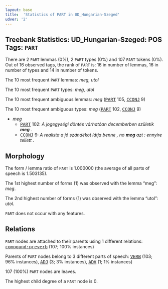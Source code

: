 ```yaml
---
layout: base
title:  'Statistics of PART in UD_Hungarian-Szeged'
udver: '2'
---
```


## Treebank Statistics: UD_Hungarian-Szeged: POS Tags: `PART`

There are 2 `PART` lemmas (0%), 2 `PART` types (0%) and 107 `PART` tokens (0%).
Out of 16 observed tags, the rank of `PART` is: 16 in number of lemmas, 16 in number of types and 14 in number of tokens.

The 10 most frequent `PART` lemmas: <em>meg, utol</em>

The 10 most frequent `PART` types:  <em>meg, utol</em>

The 10 most frequent ambiguous lemmas: <em>meg</em> (<tt><a href="hu_szeged-pos-PART.html">PART</a></tt> 105, <tt><a href="hu_szeged-pos-CCONJ.html">CCONJ</a></tt> 9)

The 10 most frequent ambiguous types:  <em>meg</em> (<tt><a href="hu_szeged-pos-PART.html">PART</a></tt> 102, <tt><a href="hu_szeged-pos-CCONJ.html">CCONJ</a></tt> 9)


* <em>meg</em>
  * <tt><a href="hu_szeged-pos-PART.html">PART</a></tt> 102: <em>A jogegységi döntés várhatóan decemberben születik <b>meg</b> .</em>
  * <tt><a href="hu_szeged-pos-CCONJ.html">CCONJ</a></tt> 9: <em>A realista a jó szándékot látja benne , no <b>meg</b> azt : ennyire tellett .</em>

## Morphology

The form / lemma ratio of `PART` is 1.000000 (the average of all parts of speech is 1.503135).

The 1st highest number of forms (1) was observed with the lemma “meg”: <em>meg</em>.

The 2nd highest number of forms (1) was observed with the lemma “utol”: <em>utol</em>.

`PART` does not occur with any features.


## Relations

`PART` nodes are attached to their parents using 1 different relations: <tt><a href="hu_szeged-dep-compound-preverb.html">compound:preverb</a></tt> (107; 100% instances)

Parents of `PART` nodes belong to 3 different parts of speech: <tt><a href="hu_szeged-pos-VERB.html">VERB</a></tt> (103; 96% instances), <tt><a href="hu_szeged-pos-ADJ.html">ADJ</a></tt> (3; 3% instances), <tt><a href="hu_szeged-pos-ADV.html">ADV</a></tt> (1; 1% instances)

107 (100%) `PART` nodes are leaves.

The highest child degree of a `PART` node is 0.


